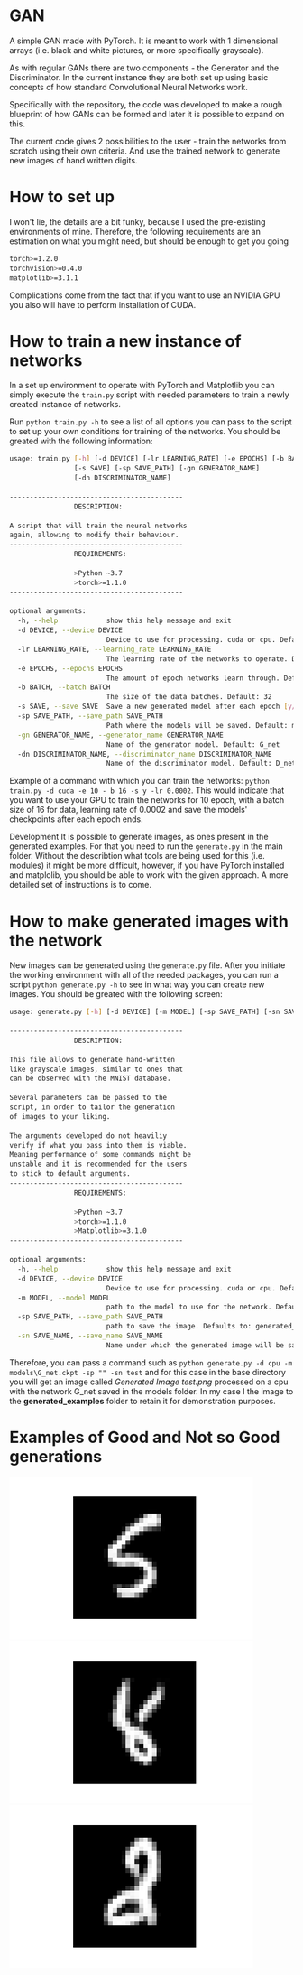 # GAN
A simple GAN made with PyTorch. It is meant to work with 1 dimensional arrays
(i.e. black and white pictures, or more specifically grayscale).

As with regular GANs there are two components - the Generator and the Discriminator.
In the current instance they are both set up using basic concepts of how standard
Convolutional Neural Networks work.

Specifically with the repository, the code was developed to make a rough blueprint
of how GANs can be formed and later it is possible to expand on this.

The current code gives 2 possibilities to the user - train the networks from scratch
using their own criteria. And use the trained network to generate new images of
hand written digits.

# How to set up

I won't lie, the details are a bit funky, because I used the pre-existing environments
of mine. Therefore, the following requirements are an estimation on what you might
need, but should be enough to get you going

```bash
torch>=1.2.0
torchvision>=0.4.0
matplotlib>=3.1.1
```
Complications come from the fact that if you want to use an NVIDIA GPU you also
will have to perform installation of CUDA.

# How to train a new instance of networks

In a set up environment to operate with PyTorch and Matplotlib you can simply
execute the `train.py` script with needed parameters to train a newly created
instance of networks.

Run `python train.py -h` to see a list of all options you can pass to the
script to set up your own conditions for training of the networks. You should
be greated with the following information:

```bash
usage: train.py [-h] [-d DEVICE] [-lr LEARNING_RATE] [-e EPOCHS] [-b BATCH]
                [-s SAVE] [-sp SAVE_PATH] [-gn GENERATOR_NAME]
                [-dn DISCRIMINATOR_NAME]

-------------------------------------------
                DESCRIPTION:

A script that will train the neural networks
again, allowing to modify their behaviour.
-------------------------------------------
                REQUIREMENTS:

                >Python ~3.7
                >torch>=1.1.0
-------------------------------------------

optional arguments:
  -h, --help            show this help message and exit
  -d DEVICE, --device DEVICE
                        Device to use for processing. cuda or cpu. Defaults to cpu
  -lr LEARNING_RATE, --learning_rate LEARNING_RATE
                        The learning rate of the networks to operate. Default: 0.0002
  -e EPOCHS, --epochs EPOCHS
                        The amount of epoch networks learn through. Default: 5
  -b BATCH, --batch BATCH
                        The size of the data batches. Default: 32
  -s SAVE, --save SAVE  Save a new generated model after each epoch [y/n]. Default: y
  -sp SAVE_PATH, --save_path SAVE_PATH
                        Path where the models will be saved. Default: models\
  -gn GENERATOR_NAME, --generator_name GENERATOR_NAME
                        Name of the generator model. Default: G_net
  -dn DISCRIMINATOR_NAME, --discriminator_name DISCRIMINATOR_NAME
                        Name of the discriminator model. Default: D_net
```

Example of a command with which you can train the networks: `python train.py -d cuda -e 10 - b 16
-s y -lr 0.0002`. This would indicate that you want to use your GPU to train the
networks for 10 epoch, with a batch size of 16 for data, learning rate of 0.0002 and
save the models' checkpoints after each epoch ends.

Development
It is possible to generate images, as ones present in the generated examples.
For that you need to run the `generate.py` in the main folder. Without the 
describtion what tools are being used for this (i.e. modules) it might be more
difficult, however, if you have PyTorch installed and matplolib, you should be
able to work with the given approach. A more detailed set of instructions is to
come.

# How to make generated images with the network

New images can be generated using the `generate.py` file. After you initiate
the working environment with all of the needed packages, you can run a script
`python generate.py -h` to see in what way you can create new images. You
should be greated with the following screen:

```bash
usage: generate.py [-h] [-d DEVICE] [-m MODEL] [-sp SAVE_PATH] [-sn SAVE_NAME]

-------------------------------------------
                DESCRIPTION:

This file allows to generate hand-written
like grayscale images, similar to ones that
can be observed with the MNIST database.

Several parameters can be passed to the
script, in order to tailor the generation
of images to your liking.

The arguments developed do not heaviliy
verify if what you pass into them is viable.
Meaning performance of some commands might be
unstable and it is recommended for the users
to stick to default arguments.
-------------------------------------------
                REQUIREMENTS:

                >Python ~3.7
                >torch>=1.1.0
                >Matplotlib>=3.1.0
-------------------------------------------

optional arguments:
  -h, --help            show this help message and exit
  -d DEVICE, --device DEVICE
                        Device to use for processing. cuda or cpu. Defaults to cpu
  -m MODEL, --model MODEL
                        path to the model to use for the network. Defaults to: models\G_conv.ckpt
  -sp SAVE_PATH, --save_path SAVE_PATH
                        path to save the image. Defaults to: generated_examples\
  -sn SAVE_NAME, --save_name SAVE_NAME
                        Name under which the generated image will be saved. Defaults to TIME and will save with the date and time of the image generation
```

Therefore, you can pass a command such as `python generate.py -d cpu -m models\G_net.ckpt
-sp "" -sn test` and  for this case in the base directory you will get an image
called _Generated Image test.png_ processed on a cpu with the network G_net saved
in the models folder. In my case I the image to the __generated_examples__ folder
to retain it for demonstration purposes.

# Examples of Good and Not so Good generations

![](https://github.com/Si-ja/GAN/blob/f4466dbe8551b199fc60c3bf1d98b0fa74824109/generated_examples/Generated%20Image%20at%2014_03_2021%2017_28_24.png "Clear 5")
![](https://github.com/Si-ja/GAN/blob/9be228c5bb1e55c146e83cf6c38d0f1072eeb793/generated_examples/Generated%20Image%20at%2014_03_2021%2017_28_28.png "Appears to be 8")
![](https://github.com/Si-ja/GAN/blob/9be228c5bb1e55c146e83cf6c38d0f1072eeb793/generated_examples/Generated%20Image%20at%2014_03_2021%2017_28_23.png "Fancy 2 or messed up 8")
